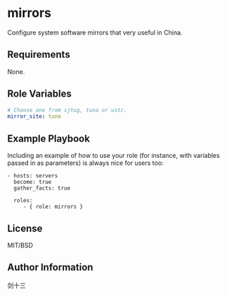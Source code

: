 mirrors
=========

Configure system software mirrors that very useful in China.

Requirements
------------

None.

Role Variables
--------------

```yaml
# Choose one from sjtug, tuna or ustc.
mirror_site: tuna
```

Example Playbook
----------------

Including an example of how to use your role (for instance, with variables passed in as parameters) is always nice for users too:

    - hosts: servers
      become: true
      gather_facts: true 

      roles:
         - { role: mirrors }

License
-------

MIT/BSD

Author Information
------------------

剑十三

